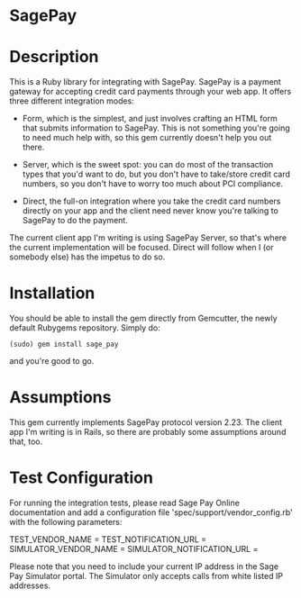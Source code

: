 SagePay
=======

# Description

This is a Ruby library for integrating with SagePay. SagePay is a payment
gateway for accepting credit card payments through your web app. It offers
three different integration modes:

* Form, which is the simplest, and just involves crafting an HTML form that
  submits information to SagePay. This is not something you're going to need
  much help with, so this gem currently doesn't help you out there.

* Server, which is the sweet spot: you can do most of the transaction types
  that you'd want to do, but you don't have to take/store credit card numbers,
  so you don't have to worry too much about PCI compliance.

* Direct, the full-on integration where you take the credit card numbers
  directly on your app and the client need never know you're talking to
  SagePay to do the payment.

The current client app I'm writing is using SagePay Server, so that's where
the current implementation will be focused. Direct will follow when I (or
somebody else) has the impetus to do so.

# Installation

You should be able to install the gem directly from Gemcutter, the newly
default Rubygems repository. Simply do:

    (sudo) gem install sage_pay

and you're good to go.

# Assumptions

This gem currently implements SagePay protocol version 2.23. The client app
I'm writing is in Rails, so there are probably some assumptions around that,
too.

# Test Configuration

For running the integration tests, please read Sage Pay Online documentation and add 
a configuration file 'spec/support/vendor_config.rb' with the following parameters:

TEST_VENDOR_NAME = <a valid name registered with Sage Pay>
TEST_NOTIFICATION_URL = <a valid url>
SIMULATOR_VENDOR_NAME = <a valid name registered with Sage Pay>
SIMULATOR_NOTIFICATION_URL = <a valid url>

Please note that you need to include your current IP address in the Sage Pay Simulator portal.
The Simulator only accepts calls from white listed IP addresses.
